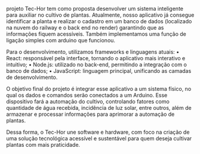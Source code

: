 projeto Tec-Hor tem como proposta desenvolver um sistema inteligente para auxiliar no cultivo de plantas. Atualmente, nosso aplicativo já consegue identificar a planta e realizar o cadastro em um banco de dados (localizado na nuvem do railway e o back end no render) garantindo que as informações fiquem acessíveis. Também implementamos uma função de ligação simples com arduino que funcionou.

Para o desenvolvimento, utilizamos frameworks e linguagens atuais:
	•	React: responsável pela interface, tornando o aplicativo mais interativo e intuitivo;
	•	Node.js: utilizado no back-end, permitindo a integração com o banco de dados;
	•	JavaScript: linguagem principal, unificando as camadas de desenvolvimento.

O objetivo final do projeto é integrar esse aplicativo a um sistema físico, no qual os dados e comandos serão conectados a um Arduino. Esse dispositivo fará a automação do cultivo, controlando fatores como quantidade de água recebida, incidência de luz solar, entre outros, além de armazenar e processar informações para aprimorar a automação de plantas.

Dessa forma, o Tec-Hor une software e hardware, com foco na criação de uma solução tecnológica acessível e sustentável para quem deseja cultivar plantas com mais praticidade.
